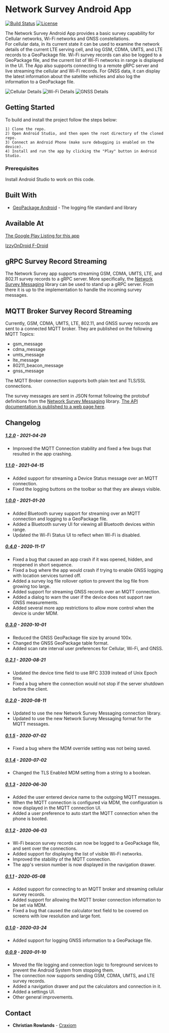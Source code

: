 # Network Survey Android App

[![Build Status](https://travis-ci.com/christianrowlands/android-network-survey.svg?branch=develop)](https://travis-ci.com/github/christianrowlands/android-network-survey)
[![License](https://img.shields.io/badge/license-Apache%202-green.svg?style=flat)](https://github.com/christianrowlands/android-network-survey/blob/develop/LICENSE)

The Network Survey Android App provides a basic survey capability for Cellular networks, Wi-Fi networks and GNSS constellations.  
For cellular data, in its current state it can be used to examine the network details of the current LTE serving cell, and log 
GSM, CDMA, UMTS, and LTE records to a GeoPackage file. Wi-Fi survey records can also be logged to a GeoPackage file, 
and the current list of Wi-Fi networks in range is displayed in the UI. The App also supports connecting to a remote gRPC server and live 
streaming the cellular and Wi-Fi records. For GNSS data, it can display the latest information about the satellite vehicles and
also log the information to a GeoPackage file.

![Cellular Details](screenshots/cellular_details_logging_all.png "The Network Survey App Main Screen")
![Wi-Fi Details](screenshots/wi-fi_logging.png "Wi-Fi Scan Results")
![GNSS Details](screenshots/gnss_details.png "GNSS Details")

## Getting Started

To build and install the project follow the steps below:

    1) Clone the repo.
    2) Open Android Studio, and then open the root directory of the cloned repo.
    3) Connect an Android Phone (make sure debugging is enabled on the device).
    4) Install and run the app by clicking the "Play" button in Android Studio.

### Prerequisites

Install Android Studio to work on this code.

## Built With

* [GeoPackage Android](https://github.com/ngageoint/geopackage-android) - The logging file standard and library

## Available At

[The Google Play Listing for this app](https://play.google.com/store/apps/details?id=com.craxiom.networksurvey)

[IzzyOnDroid F-Droid](https://apt.izzysoft.de/fdroid/index/apk/com.craxiom.networksurvey)

## gRPC Survey Record Streaming

The Network Survey app supports streaming GSM, CDMA, UMTS, LTE, and 802.11 survey records to a gRPC
server. More specifically, the [Network Survey Messaging](https://github.com/christianrowlands/network-survey-messaging)
library can be used to stand up a gRPC server. From there it is up to the implementation to handle
the incoming survey messages.

## MQTT Broker Survey Record Streaming

Currently, GSM, CDMA, UMTS, LTE, 802.11, and GNSS survey records are sent to a connected MQTT broker. They
are published on the following MQTT Topics:

 * gsm_message
 * cdma_message
 * umts_message
 * lte_message
 * 80211_beacon_message
 * gnss_message
 
The MQTT Broker connection supports both plain text and TLS/SSL connections.

The survey messages are sent in JSON format following the protobuf definitions from the [Network Survey Messaging](https://github.com/christianrowlands/network-survey-messaging)
library. [The API documentation is published to a web page here](https://messaging.networksurvey.app/).

## Changelog

##### [1.2.0](https://github.com/christianrowlands/android-network-survey/releases/tag/v1.2.0) - 2021-04-29
 * Improved the MQTT Connection stability and fixed a few bugs that resulted in the app crashing.

##### [1.1.0](https://github.com/christianrowlands/android-network-survey/releases/tag/v1.1.0) - 2021-04-15
 * Added support for streaming a Device Status message over an MQTT connection.
 * Fixed the logging buttons on the toolbar so that they are always visible.

##### [1.0.0](https://github.com/christianrowlands/android-network-survey/releases/tag/v1.0.0) - 2021-01-20
 * Added Bluetooth survey support for streaming over an MQTT connection and logging to a GeoPackage file.
 * Added a Bluetooth survey UI for viewing all Bluetooth devices within range.
 * Updated the Wi-Fi Status UI to reflect when Wi-Fi is disabled.

##### [0.4.0](https://github.com/christianrowlands/android-network-survey/releases/tag/v0.4.0) - 2020-11-17
 * Fixed a bug that caused an app crash if it was opened, hidden, and reopened in short sequence.
 * Fixed a bug where the app would crash if trying to enable GNSS logging with location services turned off.
 * Added a survey log file rollover option to prevent the log file from growing too large.
 * Added support for streaming GNSS records over an MQTT connection.
 * Added a dialog to warn the user if the device does not support raw GNSS measurements.
 * Added several more app restrictions to allow more control when the device is under MDM.

##### [0.3.0](https://github.com/christianrowlands/android-network-survey/releases/tag/v0.3.0) - 2020-10-01
 * Reduced the GNSS GeoPackage file size by around 100x.
 * Changed the GNSS GeoPackage table format.
 * Added scan rate interval user preferences for Cellular, Wi-Fi, and GNSS.

##### [0.2.1](https://github.com/christianrowlands/android-network-survey/releases/tag/v0.2.1) - 2020-08-21
 * Updated the device time field to use RFC 3339 instead of Unix Epoch time.
 * Fixed a bug where the connection would not stop if the server shutdown before the client.

##### [0.2.0](https://github.com/christianrowlands/android-network-survey/releases/tag/v0.2.0) - 2020-08-11
 * Updated to use the new Network Survey Messaging connection library.
 * Updated to use the new Network Survey Messaging format for the MQTT messages.

##### [0.1.5](https://github.com/christianrowlands/android-network-survey/releases/tag/v0.1.5) - 2020-07-02
 * Fixed a bug where the MDM override setting was not being saved.

##### [0.1.4](https://github.com/christianrowlands/android-network-survey/releases/tag/v0.1.4) - 2020-07-02
 * Changed the TLS Enabled MDM setting from a string to a boolean.

##### [0.1.3](https://github.com/christianrowlands/android-network-survey/releases/tag/v0.1.3) - 2020-06-30
 * Added the user entered device name to the outgoing MQTT messages.
 * When the MQTT connection is configured via MDM, the configuration is now displayed in the MQTT connection UI.
 * Added a user preference to auto start the MQTT connection when the phone is booted.

##### [0.1.2](https://github.com/christianrowlands/android-network-survey/releases/tag/v0.1.2) - 2020-06-03
 * Wi-Fi beacon survey records can now be logged to a GeoPackage file, and sent over the connections.
 * Added support for displaying the list of visible Wi-Fi networks.
 * Improved the stability of the MQTT connection.
 * The app's version number is now displayed in the navigation drawer.

##### [0.1.1](https://github.com/christianrowlands/android-network-survey/releases/tag/v0.1.1) - 2020-05-08
 * Added support for connecting to an MQTT broker and streaming cellular survey records.
 * Added support for allowing the MQTT broker connection information to be set via MDM.
 * Fixed a bug that caused the calculator text field to be covered on screens with low resolution and large font.

##### [0.1.0](https://github.com/christianrowlands/android-network-survey/releases/tag/release-0.1.0) - 2020-03-24
 * Added support for logging GNSS information to a GeoPackage file.

##### [0.0.9](https://github.com/christianrowlands/android-network-survey/releases/tag/release-0.0.9) - 2020-01-10
 * Moved the file logging and connection logic to foreground services to prevent the Android System from stopping them.
 * The connection now supports sending GSM, CDMA, UMTS, and LTE survey records.
 * Added a navigation drawer and put the calculators and connection in it.
 * Added a settings UI.
 * Other general improvements.

## Contact

* **Christian Rowlands** - [Craxiom](https://github.com/christianrowlands)
